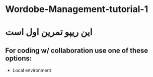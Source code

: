 # Wordobe-Management-tutorial-1
# این ریپو تمرین اول است
## For coding w/ collaboration use one of these options:
- Local environment
